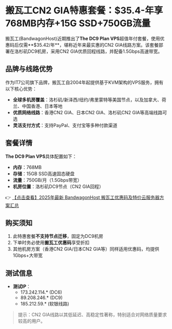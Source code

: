 # 搬瓦工CN2 GIA特惠套餐：$35.4-年享768MB内存+15G SSD+750GB流量

搬瓦工(BandwagonHost)近期推出了**The DC9 Plan VPS**超值年付套餐，使用优惠码后仅需**$35.42/年**，堪称近年来最实惠的CN2 GIA线路方案。该套餐部署在洛杉矶DC9机房，采用CN2 GIA优质回程线路，并配备1.5Gbps高速带宽。

## 品牌与线路优势

作为IT7公司旗下品牌，搬瓦工自2004年起提供基于KVM架构的VPS服务，拥有以下核心优势：
- **全球多机房覆盖**：洛杉矶/新泽西/纽约/弗里蒙特等美国节点，以及加拿大、荷兰、中国香港、日本等地
- **优质网络线路**：香港CN2 GIA、日本CN2 GIA、洛杉矶CN2 GIA等高端线路可选
- **灵活支付方式**：支持PayPal、支付宝等多种付款渠道

## 套餐详情

**The DC9 Plan VPS**具体配置如下：
- **内存**：768MB
- **存储**：15GB SSD高速固态硬盘
- **流量**：750GB/月（1.5Gbps带宽）
- **机房位置**：洛杉矶DC9节点（CN2 GIA回程）

👉 [【点击查看】2025年最新 BandwagonHost 搬瓦工优惠码及特价云服务器方案汇总](https://bit.ly/banwagon)

## 购买须知

1. 此特惠套餐**不支持节点迁移**，固定为DC9机房
2. 下单时务必使用**搬瓦工优惠码**享受折扣
3. 其他机房方案（香港CN2 GIA/日本CN2 GIA等）同样适用优惠码，均提供1Gbps+大带宽

## 测试信息

- **测试IP**：
  - 173.242.114.* (DC6)
  - 89.208.246.* (DC9)
  - 185.212.59.* (软银线路)

> 提示：CN2 GIA线路以其低延迟、高稳定性著称，特别适合对网络质量要求较高的用户。